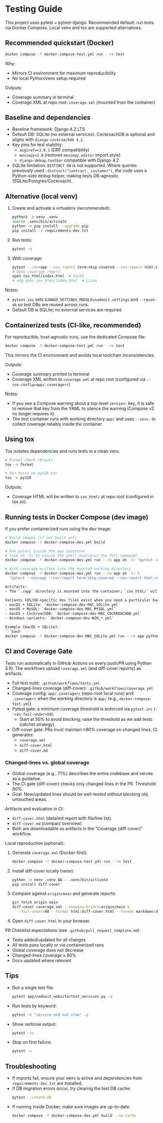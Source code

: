 # Testing Guide

This project uses pytest + pytest-django. Recommended default: run tests via Docker Compose. Local venv and tox are supported alternatives.

## Recommended quickstart (Docker)
```bash
docker compose -f docker-compose-test.yml run --rm test
```
Why:
- Mirrors CI environment for maximum reproducibility
- No local Python/venv setup required

Outputs:
- Coverage summary in terminal
- Coverage XML at repo root: `coverage.xml` (mounted from the container)

## Baseline and dependencies
- Baseline framework: Django 4.2 LTS
- Default DB: SQLite (no external services). CockroachDB is optional and aligns with `django-cockroachdb 4.2`.
- Key pins for test stability:
  - `asgiref==3.8.1` (DRF compatibility)
  - `moviepy<2.0` (restores `moviepy.editor` import style)
  - `django-debug-toolbar` compatible with Django 4.2
- SQLite limitation: `DISTINCT ON` is not supported. Where queries previously used `.distinct("contract__customer")`, the code uses a Python-side dedup helper, making tests DB-agnostic (SQLite/Postgres/Cockroach).

## Alternative (local venv)
1. Create and activate a virtualenv (recommended):
   ```bash
   python3 -m venv .venv
   source .venv/bin/activate
   python -m pip install --upgrade pip
   pip install -r requirements-dev.txt
   ```
2. Run tests:
   ```bash
   pytest -q
   ```
3. With coverage:
   ```bash
   pytest --cov=app --cov-report term:skip-covered --cov-report html:cov_html
   # Open coverage report:
   open cov_html/index.html  # macOS
   # xdg-open cov_html/index.html  # Linux
   ```

Notes:
- `pytest.ini` sets `DJANGO_SETTINGS_MODULE=nadooit.settings` and `--reuse-db` so test DBs are reused across runs.
- Default DB is SQLite; no external services are required.

## Containerized tests (CI-like, recommended)
For reproducible, host-agnostic runs, use the dedicated Compose file:
```bash
docker compose -f docker-compose-test.yml run --rm test
```
This mirrors the CI environment and avoids local toolchain inconsistencies.

Outputs:
- Coverage summary printed to terminal
- Coverage XML written to `coverage.xml` at repo root (configured via `--cov-config=app/.coveragerc`)

Notes:
- If you see a Compose warning about a top-level `version:` key, it is safe to remove that key from the YAML to silence the warning (Compose v2 no longer requires it).
- The test container runs with working directory `app/` and uses `--cov=.` to collect coverage reliably inside the container.

## Using tox
Tox isolates dependencies and runs tests in a clean venv.
```bash
# Format check (Black)
tox -e format

# Run tests on py310 env
tox -e py310
```
Outputs:
- Coverage HTML will be written to `cov_html/` at repo root (configured in tox.ini).

## Running tests in Docker Compose (dev image)
If you prefer containerized runs using the dev image:
```bash
# Build images (if not built yet)
docker compose -f docker-compose-dev.yml build

# Run pytest inside the app container
# (use sh -lc to ensure the shell evaluates the full command)
docker compose -f docker-compose-dev.yml run --rm app sh -lc "pytest -q"

# With coverage written into the mounted working directory
docker compose -f docker-compose-dev.yml run --rm app sh -lc \
  "pytest --cov=app --cov-report term:skip-covered --cov-report html:cov_html"

Artifacts:
- The `./app` directory is mounted into the container; `cov_html/` will appear under `app/` if run from that directory. You can also move or open it as needed.

Variants (OS/DB-specific dev files exist when you need a particular backend):
- macOS + SQLite: `docker-compose-dev-MAC_SQLite.yml`
- macOS + MySQL: `docker-compose-dev-MAC_MYSQL.yml`
- macOS + CockroachDB: `docker-compose-dev-MAC_COCKROACHDB.yml`
- Windows variants: `docker-compose-dev-WIN_*.yml`

Example (macOS + SQLite):
```bash
docker compose -f docker-compose-dev-MAC_SQLite.yml run --rm app python -m pytest -v
```

## CI and Coverage Gate
Tests run automatically in GitHub Actions on every push/PR using Python 3.10. The workflows upload `coverage.xml` (and diff-cover reports) as artifacts.

- Full test suite: `.github/workflows/tests.yml`
- Changed-lines coverage (diff-cover): `.github/workflows/coverage.yml`
- Coverage config: `app/.coveragerc` (repo-root local runs) and `.coveragerc` when the working directory is `app/` (e.g., `docker-compose-test.yml`).
- Pytest gate: a minimum coverage threshold is enforced via `pytest.ini` (`--cov-fail-under=50`).
  - Start at 50% to avoid blocking; raise the threshold as we add tests (ratchet strategy).
- Diff-cover gate: PRs must maintain ≥80% coverage on changed lines. CI generates:
  - `coverage.xml`
  - `diff-cover.html`
  - `diff-cover.md`

### Changed-lines vs. global coverage
- Global coverage (e.g., 71%) describes the entire codebase and serves as a guideline.
- The CI gate (diff-cover) checks only changed lines in the PR. Threshold: 80%.
- Goal: New/updated lines should be well-tested without blocking old, untouched areas.

Artifacts and evaluation in CI:
- `diff-cover.html` (detailed report with file/line list)
- `diff-cover.md` (compact overview)
- Both are downloadable as artifacts in the "Coverage (diff-cover)" workflow.

Local reproduction (optional):
1. Generate `coverage.xml` (Docker-first):
   ```bash
   docker compose -f docker-compose-test.yml run --rm test
   ```
2. Install diff-cover locally (venv):
   ```bash
   python -m venv .venv && . .venv/bin/activate
   pip install diff-cover
   ```
3. Compare against `origin/main` and generate reports:
   ```bash
   git fetch origin main
   diff-cover coverage.xml --compare-branch=origin/main \
     --fail-under=80 --format html:diff-cover.html --format markdown:diff-cover.md
   ```
4. Open `diff-cover.html` in your browser.

PR Checklist expectations (see `.github/pull_request_template.md`):
- Tests added/updated for all changes
- All tests pass locally or via containerized runs
- Global coverage does not decrease
- Changed-lines coverage ≥ 80%
- Docs updated where relevant

## Tips
- Run a single test file:
  ```bash
  pytest app/nadooit_website/test_services.py -q
  ```
- Run tests by keyword:
  ```bash
  pytest -k "service and not slow" -q
  ```
- Show verbose output:
  ```bash
  pytest -vv
  ```
- Stop on first failure:
  ```bash
  pytest -x
  ```

## Troubleshooting
- If imports fail, ensure your venv is active and dependencies from `requirements-dev.txt` are installed.
- If DB migration errors occur, try clearing the test DB cache:
  ```bash
  pytest --create-db
  ```
- If running inside Docker, make sure images are up-to-date:
  ```bash
  docker compose -f docker-compose-dev.yml build --no-cache
  ```
